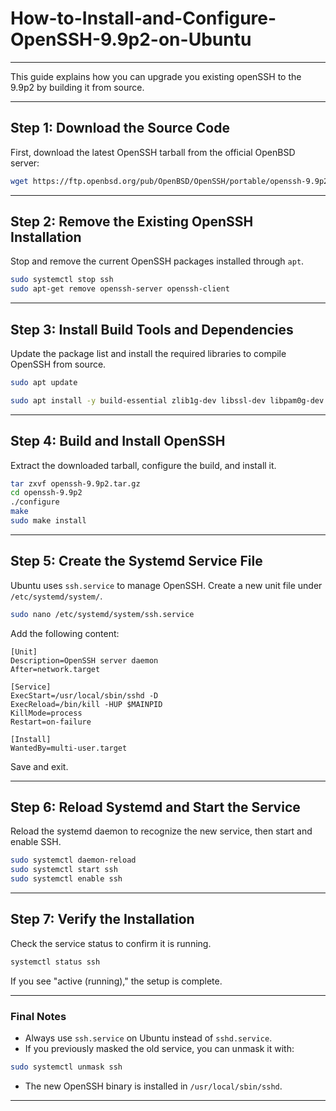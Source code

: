 # How-to-Install-and-Configure-OpenSSH-9.9p2-on-Ubuntu

---

This guide explains how you can upgrade you existing openSSH to the 9.9p2 by building it from source.

---

## Step 1: Download the Source Code

First, download the latest OpenSSH tarball from the official OpenBSD server:

```bash
wget https://ftp.openbsd.org/pub/OpenBSD/OpenSSH/portable/openssh-9.9p2.tar.gz
```

---

## Step 2: Remove the Existing OpenSSH Installation

Stop and remove the current OpenSSH packages installed through `apt`.

```bash
sudo systemctl stop ssh
sudo apt-get remove openssh-server openssh-client
```

---

## Step 3: Install Build Tools and Dependencies

Update the package list and install the required libraries to compile OpenSSH from source.

```bash
sudo apt update

sudo apt install -y build-essential zlib1g-dev libssl-dev libpam0g-dev libselinux1-dev libwrap0-dev libedit-dev libbsd-dev autoconf automake libtool pkg-config wget curl git
```

---

## Step 4: Build and Install OpenSSH

Extract the downloaded tarball, configure the build, and install it.

```bash
tar zxvf openssh-9.9p2.tar.gz
cd openssh-9.9p2
./configure
make
sudo make install
```

---

## Step 5: Create the Systemd Service File

Ubuntu uses `ssh.service` to manage OpenSSH. Create a new unit file under `/etc/systemd/system/`.

```bash
sudo nano /etc/systemd/system/ssh.service
```

Add the following content:

```
[Unit]
Description=OpenSSH server daemon
After=network.target

[Service]
ExecStart=/usr/local/sbin/sshd -D
ExecReload=/bin/kill -HUP $MAINPID
KillMode=process
Restart=on-failure

[Install]
WantedBy=multi-user.target
```

Save and exit.

---

## Step 6: Reload Systemd and Start the Service

Reload the systemd daemon to recognize the new service, then start and enable SSH.

```bash
sudo systemctl daemon-reload
sudo systemctl start ssh
sudo systemctl enable ssh
```

---

## Step 7: Verify the Installation

Check the service status to confirm it is running.

```bash
systemctl status ssh
```

If you see "active (running)," the setup is complete.

---

### Final Notes

- Always use `ssh.service` on Ubuntu instead of `sshd.service`.
- If you previously masked the old service, you can unmask it with:

```bash
sudo systemctl unmask ssh
```

- The new OpenSSH binary is installed in `/usr/local/sbin/sshd`.

---
